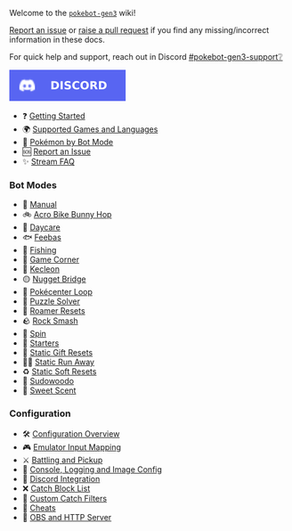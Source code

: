 Welcome to the [`pokebot-gen3`](https://github.com/40Cakes/pokebot-gen3) wiki!

[Report an issue](pages/Report%20an%20Issue.md) or [raise a pull request](https://github.com/40Cakes/pokebot-gen3/pulls) if you find any missing/incorrect information in these docs.

For quick help and support, reach out in Discord [#pokebot-gen3-support❔](https://discord.com/channels/1057088810950860850/1139190426834833528)

[![Discord](images/badge_discord.svg)](https://discord.com/invite/UtxR3cazUa)

- ❓ [Getting Started](pages/Getting%20Started.md)
- 🌍 [Supported Games and Languages](pages/Supported%20Games%20and%20Languages.md)
- 🔎 [Pokémon by Bot Mode](pages/Pokemon%20By%20Bot%20Mode.md)
- 🆘 [Report an Issue](pages/Report%20an%20Issue.md)
- ✨ [Stream FAQ](pages/Stream%20FAQ.md)

### Bot Modes

- 🔧 [Manual](pages/Mode%20-%20Manual.md)
- 🚲 [Acro Bike Bunny Hop](pages/Mode%20-%20Acro%20Bike%20Bunny%20Hop.md)
- 🥚 [Daycare](pages/Mode%20-%20Daycare.md)
- 🐟 [Feebas](pages/Mode%20-%20Feebas.md)
- 🎣 [Fishing](pages/Mode%20-%20Fishing.md)
- 🎰 [Game Corner](pages/Mode%20-%20Game%20Corner.md)
- 🎨 [Kecleon](pages/Mode%20-%20Kecleon.md)
- 🟡 [Nugget Bridge](pages/Mode%20-%20Nugget%20Bridge.md)
- 🔄️ [Pokécenter Loop](pages/Mode%20-%20Pokecenter%20Loop.md)
- 🧩 [Puzzle Solver](pages/Mode%20-%20Puzzle%20Solver.md)
- 🏃 [Roamer Resets](pages/Mode%20-%20Roamer%20Resets.md)
- 🪨 [Rock Smash](pages/Mode%20-%20Rock%20Smash.md)
- 🔄 [Spin](pages/Mode%20-%20Spin.md)
- 💼 [Starters](pages/Mode%20-%20Starters.md)
- 🎁 [Static Gift Resets](pages/Mode%20-%20Static%20Gift%20Resets.md)
- 🏃🏼 [Static Run Away](pages/Mode%20-%20Static%20Run%20Aways.md)
- ♻ [Static Soft Resets](pages/Mode%20-%20Static%20Soft%20Resets.md)
- 🥦 [Sudowoodo](pages/Mode%20-%20Sudowoodo.md)
- 🍂 [Sweet Scent](pages/Mode%20-%20Sweet%20Scent.md)

### Configuration

- 🛠 [Configuration Overview](pages/Configuration%20-%20Overview.md)
- 🎮 [Emulator Input Mapping](../profiles/keys.yml)
- ⚔ [Battling and Pickup](pages/Configuration%20-%20Battling%20and%20Pickup.md)
- 📄 [Console, Logging and Image Config](pages/Console,%20Logging%20and%20Image%20Config.md)
- 📢 [Discord Integration](pages/Configuration%20-%20Discord%20Integration.md)
- ❌ [Catch Block List](pages/Configuration%20-%20Catch%20Block%20List.md)
- 🥅 [Custom Catch Filters](pages/Configuration%20-%20Custom%20Catch%20Filters.md)
- 💎 [Cheats](pages/Configuration%20-%20Cheats.md)
- 🎥 [OBS and HTTP Server](pages/Configuration%20-%20OBS%20and%20HTTP%20Server.md)
